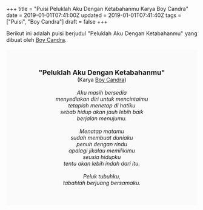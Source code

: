 +++
title = "Puisi Peluklah Aku Dengan Ketabahanmu Karya Boy Candra"
date = 2019-01-01T07:41:00Z
updated = 2019-01-01T07:41:40Z
tags = ["Puisi", "Boy Candra"]
draft = false
+++

<div dir="ltr" style="text-align: left;" trbidi="on"><div style="text-align: justify;">Berikut ini adalah puisi berjudul "Peluklah Aku Dengan Ketabahanmu" yang dibuat oleh <a href="https://www.idntimes.com/life/inspiration/fajar-laksmita-dewi/8-quotes-romantis-boy-candra-1/full" target="_blank">Boy Candra</a>. </div><br /><div style="background: #FAFAFA; font-size: 14px; height: auto; margin: 0 auto; padding: 50px; text-align: center; width: auto;"><span style="font-size: 18px;"><b>"Peluklah Aku Dengan Ketabahanmu"</b></span><br />(Karya <a href="https://www.sekata.web.id/tags/boy-candra" target="_blank">Boy Candra</a>)<br /><br /><i>Aku masih bersedia<br />menyediakan diri untuk mencintaimu<br />tetaplah menetap di hatiku<br />sebab hidup akan jauh lebih baik<br />berjalan menujumu.<br /><br />Menatap matamu<br />sudah membuat duniaku<br />penuh dengan rindu<br />apalagi jikalau memilikimu<br />seusia hidupku<br />tentu akan lebih indah dari itu.<br /><br />Peluk tubuhku,<br />tabahlah berjuang bersamaku.</i></div></div>
